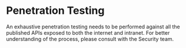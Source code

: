 # Penetration Testing

An exhaustive penetration testing needs to be performed against all the published APIs exposed to both the internet and intranet. For better understanding of the process, please consult with the Security team.

